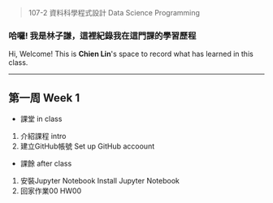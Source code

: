 > 107-2 資料科學程式設計 Data Science Programming

### 哈囉! 我是林子謙，這裡紀錄我在這門課的學習歷程  
Hi, Welcome! This is **Chien Lin**'s space to record what has learned in this class.
___

## 第一周 Week 1
 - 課堂 in class
  1. 介紹課程 intro
  2. 建立GitHub帳號 Set up GitHub accoount

 - 課餘 after class
  1. 安裝Jupyter Notebook Install Jupyter Notebook
  2. 回家作業00 HW00
